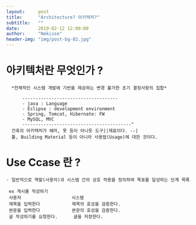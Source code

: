 ```yaml
---
layout:     post
title:      "Architecture? 아키텍처?"
subtitle:   ""
date:       2019-02-12 12:00:00
author:     "Nekisse"
header-img: "img/post-bg-02.jpg"
---
```




# 아키텍처란 무엇인가 ?

      *전체적인 시스템 개발에 기반을 제공하는 변경 불가한 초기 결정사항의 집합*
          
          ------------------------------------  
          - java : Language
          - Eclipse : development environment
          - Spring, Tomcat, Hibernate: FW
          - MySQL, MVC
          -----------------------------------------^
      건축의 아키텍처가 해머, 못 등이 아니듯 도구||재료이다. --|
      툴, Building Material 등이 아니라 사용법(Usage)에 대한 것이다.
      


# Use Ccase 란 ?
    - 일반적으로 역할(사용자)과 시스템 간의 상호 작용을 정의하여 목표를 달성하는 단계 목록
    
     ex 게시물 작성하기
     사용자                   시스템
     제목을 입력한다            제목의 효성을 검증한다.
     본문을 입력한다            본문의 효성을 검증한다.
     글 작성하기를 요청한다.      글을 저장한다.
    





